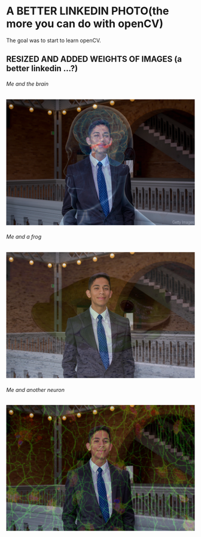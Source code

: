 # A BETTER LINKEDIN PHOTO(the more you can do with openCV)
The goal was to start to learn openCV.

## RESIZED AND ADDED WEIGHTS OF IMAGES (a better linkedin ...?)
###### Me and the brain
![](image/meandbrainpng.png)
###### Me and a frog
![](image/meandfrog.png)
###### Me and another neuron 
![](image/meandneuron.png)
